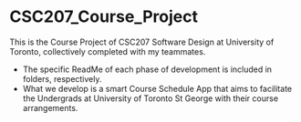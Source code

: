 # CSC207_Course_Project

This is the Course Project of CSC207 Software Design at University of Toronto, collectively completed with my teammates.
* The specific ReadMe of each phase of development is included in folders, respectively.
* What we develop is a smart Course Schedule App that aims to facilitate the Undergrads at University of Toronto St George with their course arrangements.
